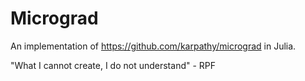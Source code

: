 # Micrograd

An implementation of https://github.com/karpathy/micrograd in Julia.

"What I cannot create, I do not understand"
\- RPF